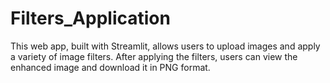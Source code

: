 # Filters_Application
 This web app, built with Streamlit, allows users to upload images and apply a variety of image filters. After applying the filters, users can view the enhanced image and download it in PNG format.
